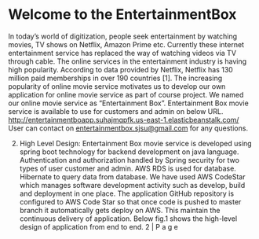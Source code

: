 Welcome to the EntertainmentBox
==================================================
In today’s world of digitization, people seek entertainment by watching
movies, TV shows on Netflix, Amazon Prime etc. Currently these
internet entertainment service has replaced the way of watching
videos via TV through cable. The online services in the entertainment
industry is having high popularity. According to data provided by
Netflix, Netflix has 130 million paid memberships in over 190 countries
[1]. The increasing popularity of online movie service motivates us to
develop our own application for online movie service as part of course
project. We named our online movie service as “Entertainment Box”.
Entertainment Box movie service is available to use for customers and
admin on below URL.
http://entertainmentboapp.suhajmqpfk.us-east-1.elasticbeanstalk.com/
User can contact on entertainmentbox.sjsu@gmail.com for any
questions.

2. High Level Design:
Entertainment Box movie service is developed using spring boot
technology for backend development on java language. Authentication
and authorization handled by Spring security for two types of user
customer and admin. AWS RDS is used for database. Hibernate to
query data from database. We have used AWS CodeStar which
manages software development activity such as develop, build and
deployment in one place. The application GitHub repository is
configured to AWS Code Star so that once code is pushed to master
branch it automatically gets deploy on AWS. This maintain the
continuous delivery of application. Below fig.1 shows the high-level
design of application from end to end.
2 | P a g e


